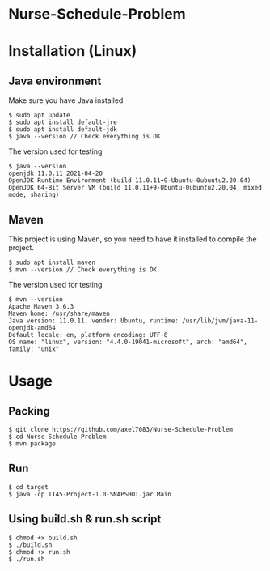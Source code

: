 # Nurse-Schedule-Problem

# Installation (Linux)

## Java environment
Make sure you have Java installed

```
$ sudo apt update
$ sudo apt install default-jre
$ sudo apt install default-jdk
$ java --version // Check everything is OK
```

The version used for testing
```
$ java --version
openjdk 11.0.11 2021-04-20
OpenJDK Runtime Environment (build 11.0.11+9-Ubuntu-0ubuntu2.20.04)
OpenJDK 64-Bit Server VM (build 11.0.11+9-Ubuntu-0ubuntu2.20.04, mixed mode, sharing)
```
## Maven

This project is using Maven, so you need to have it installed to compile the project.

```
$ sudo apt install maven
$ mvn --version // Check everything is OK
```

The version used for testing

```
$ mvn --version
Apache Maven 3.6.3
Maven home: /usr/share/maven
Java version: 11.0.11, vendor: Ubuntu, runtime: /usr/lib/jvm/java-11-openjdk-amd64
Default locale: en, platform encoding: UTF-8
OS name: "linux", version: "4.4.0-19041-microsoft", arch: "amd64", family: "unix"
```

# Usage
 
## Packing

```
$ git clone https://github.com/axel7083/Nurse-Schedule-Problem
$ cd Nurse-Schedule-Problem
$ mvn package
```

## Run

```
$ cd target
$ java -cp IT45-Project-1.0-SNAPSHOT.jar Main
```
## Using build.sh & run.sh script

```
$ chmod +x build.sh
$ ./build.sh
$ chmod +x run.sh
$ ./run.sh
```